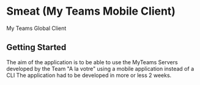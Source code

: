 # Smeat (My Teams Mobile Client)

My Teams Global Client

## Getting Started

The aim of the application is to be able to use the MyTeams Servers developed by the Team "A la votre" using a mobile application instead of a CLI
The application had to be developed in more or less 2 weeks.
